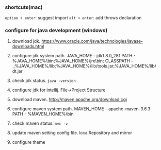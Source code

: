 
### shortcuts(mac)
`option + enter`: suggest import
`alt + enter`: add throws declaration

### configure for java development (windows)
1. download jdk.    https://www.oracle.com/java/technologies/javase-downloads.html 
2. configure jdk system path.  JAVA_HOME - jdk1.8.0_281   PATH - %JAVA_HOME%\bin;%JAVA_HOME%/jre\bin;  CLASSPATH - .;%JAVA_HOME%/lib;%JAVA_HOME%/lib/tools.jar;%JAVA_HOME%/lib/dt.jar
3. check jdk status.  `java -version`
4. configure jdk for intellij.  File→Project Structure
5. download maven. http://maven.apache.org/download.cgi
6. configure maven system path. MAVEN_HOME - apache-maven-3.6.3    PATH - %MAVEN_HOME%\bin
7. check maven status. `mvn -v`
8. update maven setting config file.  localRepository  and mirror

9. configure theme 